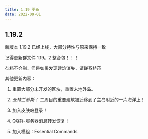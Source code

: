 ```yaml
---
title: 1.19 更新
date: 2022-09-01
---
```


## 1.19.2

新版本 1.19.2 已经上线，大部分特性与原来保持一致

记得更新群文件 1.19。2 整合包！！！

存档不会删，但是如果发现建筑消失，请联系特菈

其他更新内容：

1. 重置大部分未开发的区块，重置末地外岛。

2. *亚特兰蒂斯！* 二周目的重要建筑被迁移到了主岛附近的一片海洋上！

3. 加入皮肤站登录！

4. QQ群-服务器消息转发恢复！

5. 加入模组：Essential Commands
